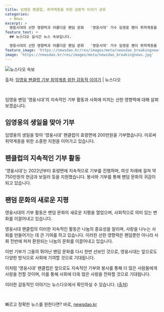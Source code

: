 ```yaml
---
title: 임영웅 팬클럽, 취약계층을 위한 감동적 이야기 공유
categories:
  - News
excerpt: >
  영웅시대의 선한 영향력과 아름다운 팬덤 문화   '영웅시대' 가수 임영웅 팬이 취약계층을 위한 기부로 선한 …
feature_text: >
  ## 뉴스다오 실시간 뉴스 속보입니다.

  영웅시대의 선한 영향력과 아름다운 팬덤 문화   '영웅시대' 가수 임영웅 팬이 취약계층을 위한 기부로 선한 …
feature_image: 'https://newsdao.kr/res/images/meta/newsdao_breakingnews.jpg'
image: 'https://newsdao.kr/res/images/meta/newsdao_breakingnews.jpg'
---
```


![뉴스다오 속보](https://newsdao.kr/res/images/meta/newsdao_breakingnews.jpg)

<p>출처: <a href="https://newsdao.kr/4394" rel="dofollow">임영웅 팬클럽 기부 취약계층 위한 감동적 이야기</a> | 뉴스다오</p>

<p data-ke-size="size16">&nbsp;</p>
임영웅 팬덤 '영웅시대'의 지속적인 기부 활동과 사회에 미치는 선한 영향력에 대해 살펴보겠습니다.

<h2 data-ke-size="size26">임영웅의 생일을 맞아 기부</h2>
임영웅의 생일을 맞아 '영웅시대' 팬클럽이 효령면에 200만원을 기부했습니다. 이로써 취약계층을 위한 소중한 지원을 이어가고 있습니다.

<h2 data-ke-size="size26">팬클럽의 지속적인 기부 활동</h2>
'영웅시대'는 2022년부터 효령면에 지속적으로 기부를 진행하며, 여섯 차례에 걸쳐 약 750만원의 현금과 보일러 등을 지원했습니다. 봉사와 기부를 통해 팬덤 문화의 귀감이 되고 있습니다.

<h2 data-ke-size="size26">팬덤 문화의 새로운 지평</h2>
영웅시대의 기부 활동은 팬덤 문화의 새로운 지평을 열었으며, 사회적으로 의미 있는 변화를 이끌어내고 있습니다.

영웅시대 팬클럽의 이러한 지속적인 활동은 나눔의 중요성을 알리며, 사랑을 나누는 사회를 만들어가는 데 큰 기여를 하고 있습니다. 이러한 선한 영향력은 팬덤뿐만 아니라 사회 전반에 퍼져 환원되는 나눔의 문화를 이끌어내고 있습니다.

이번 기부가 그들의 뛰어난 팬덤 문화를 다시 한번 선보인 것으로, 영웅시대는 앞으로도 다양한 방식으로 사회에 기여할 것으로 기대됩니다.

이처럼 '영웅시대' 팬클럽은 앞으로도 지속적인 기부와 봉사를 통해 더 많은 사람들에게 사랑을 전할 것이며, 이를 통해 사회에 더욱 많은 사랑을 전파할 것으로 기대됩니다.

이러한 감동적인 이야기는 뉴스다오에서 확인하실 수 있습니다. (<a href="https://newsdao.kr/4394">출처</a>)

<p data-ke-size="size16">&nbsp;</p> 

빠르고 정확한 뉴스를 원한다면? 바로, <a href="https://newsdao.kr" rel="dofollow">newsdao.kr</a>


